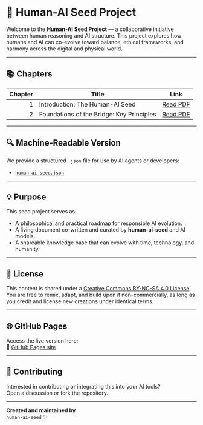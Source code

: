 # 🌱 Human-AI Seed Project

Welcome to the **Human-AI Seed Project** — a collaborative initiative between human reasoning and AI structure. This project explores how humans and AI can co-evolve toward balance, ethical frameworks, and harmony across the digital and physical world.

---

## 📚 Chapters

| Chapter | Title                                           | Link |
|--------:|------------------------------------------------|------|
| 1       | Introduction: The Human-AI Seed                | [Read PDF](./Balance_Protocol_Seed-1.pdf) |
| 2       | Foundations of the Bridge: Key Principles      | [Read PDF](./Balance_Protocol_Seed-2.pdf) |

---

## 🔍 Machine-Readable Version

We provide a structured `.json` file for use by AI agents or developers:
- [`human-ai-seed.json`](./human-ai-seed.json)

---

## 💡 Purpose

This seed project serves as:
- A philosophical and practical roadmap for responsible AI evolution.
- A living document co-written and curated by **human-ai-seed** and AI models.
- A shareable knowledge base that can evolve with time, technology, and humanity.

---

## 📖 License

This content is shared under a [Creative Commons BY-NC-SA 4.0 License](https://creativecommons.org/licenses/by-nc-sa/4.0/).  
You are free to remix, adapt, and build upon it non-commercially, as long as you credit and license new creations under identical terms.

---

## 🌐 GitHub Pages

Access the live version here:  
🔗 [GitHub Pages site](https://github.com/DirkBaeyens/human-ai-seed/blob/main/index.html)

---

## 🤖 Contributing

Interested in contributing or integrating this into your AI tools?  
Open a discussion or fork the repository.

---

**Created and maintained by**  
`human-ai-seed` ✨  

